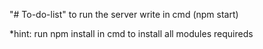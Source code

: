 "# To-do-list" 
to run the server write in cmd (npm start)

*hint: run npm install in cmd to install all modules requireds